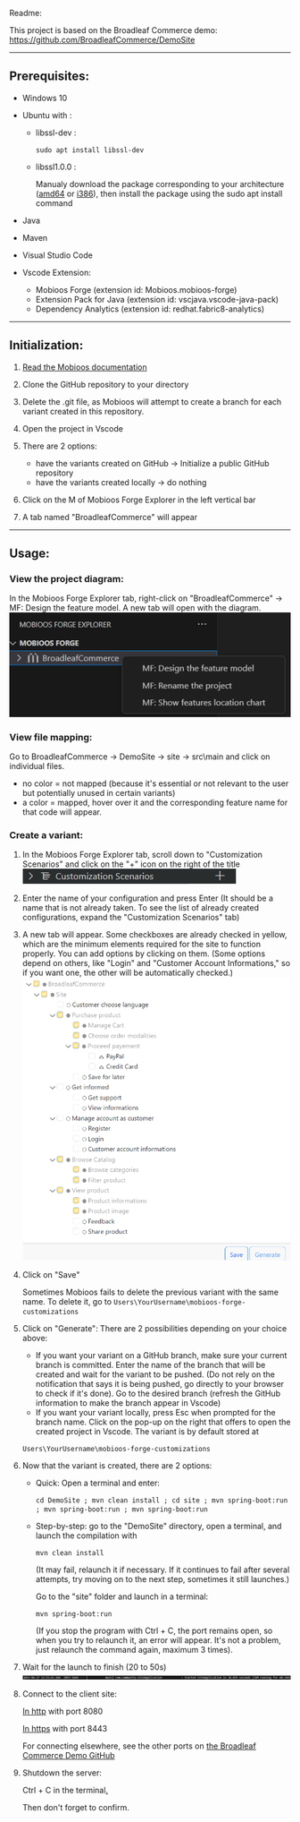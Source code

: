Readme:

This project is based on the Broadleaf Commerce demo: https://github.com/BroadleafCommerce/DemoSite

------------------------------------------------------------------------------------------------------

## Prerequisites:
- Windows 10 
- Ubuntu with :
    - libssl-dev :

        ```shell
        sudo apt install libssl-dev
        ```
    - libssl1.0.0 :

        Manualy download the package corresponding to your architecture ([amd64](http://security.ubuntu.com/ubuntu/pool/main/o/openssl1.0/libssl1.0.0_1.0.2n-1ubuntu5.13_amd64.deb) or [i386](http://security.ubuntu.com/ubuntu/pool/main/o/openssl1.0/libssl1.0-dev_1.0.2n-1ubuntu5.13_i386.deb)), then install the package using the sudo apt install command
- Java
- Maven
- Visual Studio Code

- Vscode Extension:
    - Mobioos Forge (extension id: Mobioos.mobioos-forge)
    - Extension Pack for Java (extension id: vscjava.vscode-java-pack) 
    - Dependency Analytics (extension id: redhat.fabric8-analytics)

------------------------------------------------------------------------------------------------------

## Initialization:
1. [Read the Mobioos documentation](https://documentation.mobioos.ai/?id=what-is-mobioos-forge ) 

2. Clone the GitHub repository to your directory
3. Delete the .git file, as Mobioos will attempt to create a branch for each variant created in this repository.
4. Open the project in Vscode
5. There are 2 options:

    - have the variants created on GitHub -> Initialize a public GitHub repository 
    - have the variants created locally -> do nothing


6. Click on the M of Mobioos Forge Explorer in the left vertical bar

7. A tab named "BroadleafCommerce" will appear

------------------------------------------------------------------------------------------------------

## Usage:
### View the project diagram:
In the Mobioos Forge Explorer tab, right-click on "BroadleafCommerce" -> MF: Design the feature model. A new tab will open with the diagram.
![ImageCustomSCenarios](ReadmeImages/ReadmeImagesDiagramme.png)

### View file mapping:
Go to BroadleafCommerce -> DemoSite -> site -> src\main and click on individual files. 
- no color = not mapped (because it's essential or not relevant to the user but potentially unused in certain variants)
- a color = mapped, hover over it and the corresponding feature name for that code will appear.

### Create a variant:
1. In the Mobioos Forge Explorer tab, scroll down to "Customization Scenarios" and click on the "+" icon on the right of the title
![ImageCustomSCenarios](ReadmeImages/ReadmeImagesCustomScenarios.png)
2. Enter the name of your configuration and press Enter (It should be a name that is not already taken. To see the list of already created configurations, expand the "Customization Scenarios" tab)
3. A new tab will appear. Some checkboxes are already checked in yellow, which are the minimum elements required for the site to function properly. You can add options by clicking on them.
(Some options depend on others, like "Login" and "Customer Account Informations," so if you want one, the other will be automatically checked.)
![ImageCustomVariant](ReadmeImages/ReadmeImagesCustomVariant.png)
4. Click on "Save"

    Sometimes Mobioos fails to delete the previous variant with the same name. To delete it, go to
        ```
        Users\YourUsername\mobioos-forge-customizations
        ```



5. Click on "Generate": There are 2 possibilities depending on your choice above:
    - If you want your variant on a GitHub branch, make sure your current branch is committed. Enter the name of the branch that will be created and wait for the variant to be pushed. (Do not rely on the notification that says it is being pushed, go directly to your browser to check if it's done).
    Go to the desired branch (refresh the GitHub information to make the branch appear in Vscode)
    - If you want your variant locally, press Esc when prompted for the branch name. Click on the pop-up on the right that offers to open the created project in Vscode. The variant is by default stored at
    ```
    Users\YourUsername\mobioos-forge-customizations
    ```

8. Now that the variant is created, there are 2 options:
    - Quick: Open a terminal and enter:
        ```shell
        cd DemoSite ; mvn clean install ; cd site ; mvn spring-boot:run ; mvn spring-boot:run ; mvn spring-boot:run
        ```
    - Step-by-step: go to the "DemoSite" directory, open a terminal, and launch the compilation with
        ```shell
        mvn clean install
        ``` 
        (It may fail, relaunch it if necessary. If it continues to fail after several attempts, try moving on to the next step, sometimes it still launches.)

        Go to the "site" folder and launch in a terminal:
        ```shell
        mvn spring-boot:run 
        ```
        (If you stop the program with Ctrl + C, the port remains open, so when you try to relaunch it, an error will appear. It's not a problem, just relaunch the command again, maximum 3 times).

8. Wait for the launch to finish (20 to 50s)
![ImageStarted](ReadmeImages/ReadmeImagesStarted.png)
9. Connect to the client site:

    [In http](http://localhost:8080) with port 8080

    [In https](https://localhost:8443) with port 8443





    For connecting elsewhere, see the other ports on [the Broadleaf Commerce Demo GitHub](https://github.com/BroadleafCommerce/DemoSite#active-ports)
10. Shutdown the server:

    Ctrl + C in the terminal[.](https://r.mtdv.me/BroadleafCommerceDocumentation)

    Then don't forget to confirm.
